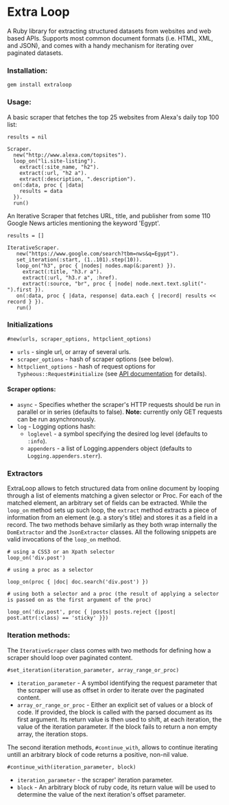 # Extra Loop

A Ruby library for extracting structured datasets from websites and web based APIs. 
Supports most common document formats (i.e. HTML, XML, and JSON), and comes with a handy mechanism 
for iterating over paginated datasets.


### Installation:

    gem install extraloop

### Usage:

A basic scraper that fetches the top 25 websites from Alexa's daily top 100 list:

    results = nil

    Scraper.
      new("http://www.alexa.com/topsites").
      loop_on("li.site-listing").
        extract(:site_name, "h2").
        extract(:url, "h2 a").
        extract(:description, ".description").
      on(:data, proc { |data|
        results = data
      }).
      run()

An Iterative Scraper that fetches URL, title, and publisher from some 110 Google News articles mentioning the keyword 'Egypt'.

    results = []

    IterativeScraper.
       new("https://www.google.com/search?tbm=nws&q=Egypt").
       set_iteration(:start, (1..101).step(10)).
       loop_on("h3", proc { |nodes| nodes.map(&:parent) }).
         extract(:title, "h3.r a").
         extract(:url, "h3.r a", :href).
         extract(:source, "br", proc { |node| node.next.text.split("-").first }).
       on(:data, proc { |data, response| data.each { |record| results << record } }).
       run()


### Initializations

    #new(urls, scraper_options, httpclient_options)

- `urls` - single url, or array of several urls.
- `scraper_options` - hash of scraper options (see below).
- `httpclient_options` - hash of request options for `Typheous::Request#initialize` (see [API documentation](http://rubydoc.info/github/pauldix/typhoeus/master/Typhoeus/Request#initialize-instance_method) for details).

#### Scraper options:
* `async` - Specifies whether the scraper's HTTP requests should be run in parallel or in series (defaults to false). **Note:** currently only GET requests can be run asynchronously.
* `log` - Logging options hash:
     * `loglevel`  - a symbol specifying the desired log level (defaults to `:info`).
     * `appenders` - a list of Logging.appenders object (defaults to `Logging.appenders.sterr`).

### Extractors

ExtraLoop allows to fetch structured data from online document by looping through a list of elements matching a given selector or Proc.
For each of the matched element, an arbitrary set of fields can be extracted. 
While the `loop_on` method sets up such loop, the `extract` method extracts a piece of information from an element (e.g. a story's 
title) and stores it as a field in a record. The two methods behave similarly as they both wrap internally the `DomExtractor` and the `JsonExtractor` classes.
All the following snippets are valid invocations of the `loop_on` method.


    # using a CSS3 or an Xpath selector
    loop_on('div.post')

    # using a proc as a selector

    loop_on(proc { |doc| doc.search('div.post') })

    # using both a selector and a proc (the result of applying a selector is passed on as the first argument of the proc)

    loop_on('div.post', proc { |posts| posts.reject {|post| post.attr(:class) == 'sticky' }})






### Iteration methods:

The `IterativeScraper` class comes with two methods for defining how a scraper should loop over paginated content. 


    #set_iteration(iteration_parameter, array_range_or_proc)

* `iteration_parameter` - A symbol identifying the request parameter that the scraper will use as offset in order to iterate over the paginated content.
* `array_or_range_or_proc` - Either an explicit set of values or a block of code. If provided, the block is called with the parsed document as its first argument. Its return value is then used to shift, at each iteration, the value of the iteration parameter. If the block fails to return a non empty array, the iteration stops.

The second iteration methods, `#continue_with`, allows to continue iterating untill an arbitrary block of code returns a positive, non-nil value.

    #continue_with(iteration_parameter, block)

* `iteration_parameter` - the scraper' iteration parameter.
* `block` - An arbitrary block of ruby code, its return value will be used to determine the value of the next iteration's offset parameter.

